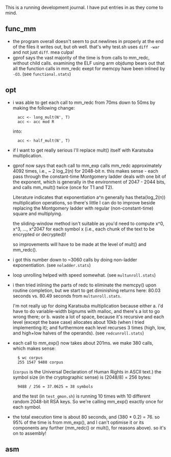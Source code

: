 This is a running development journal. I have put entries in as they come to
mind.

## func_mm
- the program overall doesn't seem to put newlines in properly at the end 
of the files it writes out, but oh well. that's why test.sh uses
`diff -war` and not just `diff`. mea culpa!
- gprof says the vast majority of the time is from calls to mm_redc, 
without child calls. examining the ELF using arm objdump bears out that 
all the function calls in mm_redc exept for memcpy have been inlined by 
`-O3`. 
                                                       (see `functional.stats`)
## opt 
- i was able to get each call to mm_redc from 70ms down to 50ms by making 
   the following change:
   ```
     acc <- long_mult(N', T)
     acc <- acc mod R
   ```
   into:
   ```  
     acc <- half_mult(N', T)
   ```
 - if I want to get really serious I'll replace mult() itself with Karatsuba
   multiplication.
 - gprof now says that each call to mm_exp calls mm_redc approximately 4092 
   times, i.e., ~ 2 log_2(n) for 2048-bit n. this makes sense - each pass
   through the constant-time Montgomery ladder deals with one bit of the 
   exponent, which is generally in the environment of 2047 - 2044 bits, and
   calls mm_mult() twice (once for T1 and T2).        

   Literature indicates that exponentiation a^n generally has 
   theta(log_2(n)) multiplication operations, so there's little I can do to 
   improve beside replacing the Montgomery ladder with regular 
   (non-constant-time) square and multiplying. 

   the sliding-window method isn't suitable as you'd need to compute x^0, 
   x^3, ..., x^2047 for each symbol x (i.e., each chunk of the text to be 
   encrypted or decrypted)!

   so improvements will have to be made at the level of mult() and 
   mm_redc().
 - i got this number down to ~3060 calls by doing non-ladder exponentiation.
                                                      (see `noladder.stats`)
 - loop unrolling helped with speed somewhat.
                                                    (see `multunroll.stats`)
 - i then tried inlining the parts of redc to eliminate the memcpy() upon 
   routine completion, but we start to get diminishing returns here: 80.03
   seconds vs. 80.49 seconds from `multunroll.stats`.

   I'm not really up for doing Karatsuba multiplication because either 
     a. i'd have to do variable-width bignums with malloc, and there's a 
        lot to go wrong there; or 
     b. waste a lot of space, because it's recursive and each level (except
        the base case) allocates about 10kb (when I tried implementing it);
  and furthermore each level recurses 3 times (high, low, and high+low 
  halves of the operands). 
                                                    (see `redcunroll.stats`)
 - each call to mm_exp() now takes about 201ms. we make 380 calls, which
   makes sense:
   ```  
     $ wc corpus
     255 1547 9488 corpus
   ```
   (`corpus` is the Universal Declaration of Human Rights in ASCII text.)
   the symbol size (in the cryptographic sense) is (2048/8) = 256 bytes:
   ```
     9488 / 256 = 37.0625 = 38 symbols
   ```
   and the test (in `test_gmon.sh`) is running 10 times with 10 different
   random 2048-bit RSA keys. So we're calling mm_exp() exactly once for each
   symbol.
 - the total execution time is about 80 seconds, and (380 * 0.2) = 76. so
   95% of the time is from mm_exp(), and I can't optimise it or its
   components any further (mm_redc() or mult(), for reasons above). so
   it's on to assembly!
## asm

